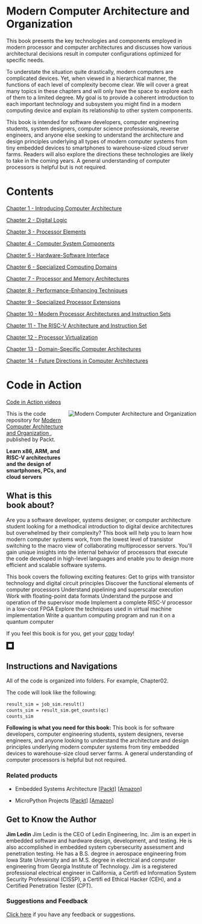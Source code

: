 # Modern Computer Architecture and Organization

This book presents the key technologies and components employed in modern processor
and computer architectures and discusses how various architectural decisions result in
computer configurations optimized for specific needs.

To understate the situation quite drastically, modern computers are complicated devices.
Yet, when viewed in a hierarchical manner, the functions of each level of complexity
become clear. We will cover a great many topics in these chapters and will only have
the space to explore each of them to a limited degree. My goal is to provide a coherent
introduction to each important technology and subsystem you might find in a modern
computing device and explain its relationship to other system components.

This book is intended for software developers, computer engineering students, system
designers, computer science professionals, reverse engineers, and anyone else seeking to
understand the architecture and design principles underlying all types of modern computer
systems from tiny embedded devices to smartphones to warehouse-sized cloud server farms.
Readers will also explore the directions these technologies are likely to take in the coming
years. A general understanding of computer processors is helpful but is not required.

# Contents

[Chapter  1 - Introducing Computer Architecture](Chapter01/README.md)

[Chapter  2 - Digital Logic](Chapter02/README.md)

[Chapter  3 - Processor Elements](Chapter03/README.md)

[Chapter  4 - Computer System Components](Chapter04/README.md)

[Chapter  5 - Hardware-Software Interface](Chapter05/README.md)

[Chapter  6 - Specialized Computing Domains](Chapter06/README.md)

[Chapter  7 - Processor and Memory Architectures](Chapter07/README.md)

[Chapter  8 - Performance-Enhancing Techniques](Chapter08/README.md)

[Chapter  9 - Specialized Processor Extensions](Chapter09/README.md)

[Chapter 10 - Modern Processor Architectures and Instruction Sets](Chapter10/README.md)

[Chapter 11 - The RISC-V Architecture and Instruction Set](Chapter11/README.md)

[Chapter 12 - Processor Virtualization](Chapter12/README.md)

[Chapter 13 - Domain-Specific Computer Architectures](Chapter13/README.md)

[Chapter 14 - Future Directions in Computer Architectures](Chapter14/README.md)

# Code in Action

[Code in Action videos](Code-in-Action.md)


<a href="https://www.packtpub.com/cloud-networking/modern-computer-architecture-and-organization?utm_source=github&utm_medium=repository&utm_campaign=9781838984397"><img src="https://www.packtpub.com/media/catalog/product/cache/e4d64343b1bc593f1c5348fe05efa4a6/9/7/9781838984397-original.png" alt="Modern Computer Architecture and Organization " height="256px" align="right"></a>

This is the code repository for [Modern Computer Architecture and Organization ](https://www.packtpub.com/cloud-networking/modern-computer-architecture-and-organization?utm_source=github&utm_medium=repository&utm_campaign=9781838984397), published by Packt.

**Learn x86, ARM, and RISC-V architectures and the design of smartphones, PCs, and cloud servers**

## What is this book about?
Are you a software developer, systems designer, or computer architecture student looking for a methodical introduction to digital device architectures but overwhelmed by their complexity? This book will help you to learn how modern computer systems work, from the lowest level of transistor switching to the macro view of collaborating multiprocessor servers. You'll gain unique insights into the internal behavior of processors that execute the code developed in high-level languages and enable you to design more efficient and scalable software systems.


This book covers the following exciting features:
Get to grips with transistor technology and digital circuit principles 
Discover the functional elements of computer processors 
Understand pipelining and superscalar execution 
Work with floating-point data formats 
Understand the purpose and operation of the supervisor mode 
Implement a complete RISC-V processor in a low-cost FPGA 
Explore the techniques used in virtual machine implementation 
Write a quantum computing program and run it on a quantum computer

If you feel this book is for you, get your [copy](https://www.amazon.com/dp/1838984399) today!

<a href="https://www.packtpub.com/?utm_source=github&utm_medium=banner&utm_campaign=GitHubBanner"><img src="https://raw.githubusercontent.com/PacktPublishing/GitHub/master/GitHub.png" 
alt="https://www.packtpub.com/" border="5" /></a>

## Instructions and Navigations
All of the code is organized into folders. For example, Chapter02.

The code will look like the following:
```
result_sim = job_sim.result()
counts_sim = result_sim.get_counts(qc)
counts_sim
```

**Following is what you need for this book:**
This book is for software developers, computer engineering students, system designers, reverse engineers, and anyone looking to understand the architecture and design principles underlying modern computer systems from tiny embedded devices to warehouse-size cloud server farms. A general understanding of computer processors is helpful but not required.	


### Related products
* Embedded Systems Architecture  [[Packt]](https://www.packtpub.com/in/application-development/embedded-systems-architecture?utm_source=github&utm_medium=repository&utm_campaign=9781788832502) [[Amazon]](https://www.amazon.com/dp/1788832507)

* MicroPython Projects  [[Packt]](https://www.packtpub.com/in/iot-hardware/micropython-projects?utm_source=github&utm_medium=repository&utm_campaign=9781789958034) [[Amazon]](https://www.amazon.com/dp/B086CXMYZV)

## Get to Know the Author
**Jim Ledin**
Jim Ledin is the CEO of Ledin Engineering, Inc. Jim is an expert in embedded software and hardware design, development, and testing. He is also accomplished in embedded system cybersecurity assessment and penetration testing. He has a B.S. degree in aerospace engineering from Iowa State University and an M.S. degree in electrical and computer engineering from Georgia Institute of Technology. Jim is a registered professional electrical engineer in California, a Certifi ed Information System Security Professional (CISSP), a Certifi ed Ethical Hacker (CEH), and a Certified Penetration Tester (CPT).


### Suggestions and Feedback
[Click here](https://docs.google.com/forms/d/e/1FAIpQLSdy7dATC6QmEL81FIUuymZ0Wy9vH1jHkvpY57OiMeKGqib_Ow/viewform) if you have any feedback or suggestions.


